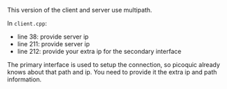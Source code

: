This version of the client and server use multipath. 

In `client.cpp`:
<ul>
  <li>
      line 38: provide server ip
  </li>
    <li>
      line 211: provide server ip
  </li>
    <li>
      line 212: provide your extra ip for the secondary interface
  </li>
</ul>

The primary interface is used to setup the connection, so picoquic already knows about that path and ip. You need to provide it the extra ip and path information.
